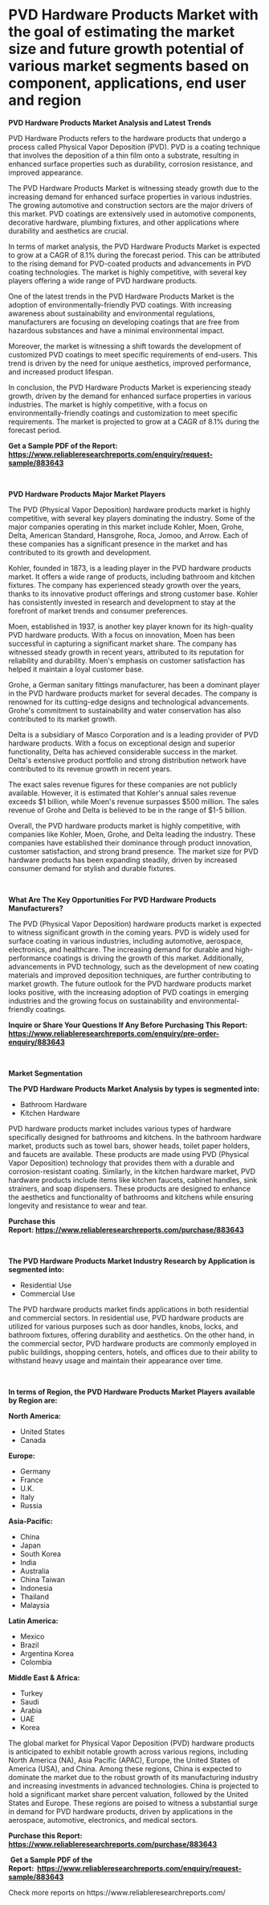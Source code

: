 <p><h1>PVD Hardware Products Market with the goal of estimating the market size and future growth potential of various market segments based on component, applications, end user and region</h1></p><p><strong>PVD Hardware Products Market Analysis and Latest Trends</strong></p>
<p><p>PVD Hardware Products refers to the hardware products that undergo a process called Physical Vapor Deposition (PVD). PVD is a coating technique that involves the deposition of a thin film onto a substrate, resulting in enhanced surface properties such as durability, corrosion resistance, and improved appearance.</p><p>The PVD Hardware Products Market is witnessing steady growth due to the increasing demand for enhanced surface properties in various industries. The growing automotive and construction sectors are the major drivers of this market. PVD coatings are extensively used in automotive components, decorative hardware, plumbing fixtures, and other applications where durability and aesthetics are crucial.</p><p>In terms of market analysis, the PVD Hardware Products Market is expected to grow at a CAGR of 8.1% during the forecast period. This can be attributed to the rising demand for PVD-coated products and advancements in PVD coating technologies. The market is highly competitive, with several key players offering a wide range of PVD hardware products.</p><p>One of the latest trends in the PVD Hardware Products Market is the adoption of environmentally-friendly PVD coatings. With increasing awareness about sustainability and environmental regulations, manufacturers are focusing on developing coatings that are free from hazardous substances and have a minimal environmental impact.</p><p>Moreover, the market is witnessing a shift towards the development of customized PVD coatings to meet specific requirements of end-users. This trend is driven by the need for unique aesthetics, improved performance, and increased product lifespan.</p><p>In conclusion, the PVD Hardware Products Market is experiencing steady growth, driven by the demand for enhanced surface properties in various industries. The market is highly competitive, with a focus on environmentally-friendly coatings and customization to meet specific requirements. The market is projected to grow at a CAGR of 8.1% during the forecast period.</p></p>
<p><strong>Get a Sample PDF of the Report:&nbsp; <a href="https://www.reliableresearchreports.com/enquiry/request-sample/883643">https://www.reliableresearchreports.com/enquiry/request-sample/883643</a></strong></p>
<p>&nbsp;</p>
<p><strong>PVD Hardware Products Major Market Players</strong></p>
<p><p>The PVD (Physical Vapor Deposition) hardware products market is highly competitive, with several key players dominating the industry. Some of the major companies operating in this market include Kohler, Moen, Grohe, Delta, American Standard, Hansgrohe, Roca, Jomoo, and Arrow. Each of these companies has a significant presence in the market and has contributed to its growth and development.</p><p>Kohler, founded in 1873, is a leading player in the PVD hardware products market. It offers a wide range of products, including bathroom and kitchen fixtures. The company has experienced steady growth over the years, thanks to its innovative product offerings and strong customer base. Kohler has consistently invested in research and development to stay at the forefront of market trends and consumer preferences.</p><p>Moen, established in 1937, is another key player known for its high-quality PVD hardware products. With a focus on innovation, Moen has been successful in capturing a significant market share. The company has witnessed steady growth in recent years, attributed to its reputation for reliability and durability. Moen's emphasis on customer satisfaction has helped it maintain a loyal customer base.</p><p>Grohe, a German sanitary fittings manufacturer, has been a dominant player in the PVD hardware products market for several decades. The company is renowned for its cutting-edge designs and technological advancements. Grohe's commitment to sustainability and water conservation has also contributed to its market growth. </p><p>Delta is a subsidiary of Masco Corporation and is a leading provider of PVD hardware products. With a focus on exceptional design and superior functionality, Delta has achieved considerable success in the market. Delta's extensive product portfolio and strong distribution network have contributed to its revenue growth in recent years.</p><p>The exact sales revenue figures for these companies are not publicly available. However, it is estimated that Kohler's annual sales revenue exceeds $1 billion, while Moen's revenue surpasses $500 million. The sales revenue of Grohe and Delta is believed to be in the range of $1-5 billion.</p><p>Overall, the PVD hardware products market is highly competitive, with companies like Kohler, Moen, Grohe, and Delta leading the industry. These companies have established their dominance through product innovation, customer satisfaction, and strong brand presence. The market size for PVD hardware products has been expanding steadily, driven by increased consumer demand for stylish and durable fixtures.</p></p>
<p>&nbsp;</p>
<p><strong>What Are The Key Opportunities For PVD Hardware Products Manufacturers?</strong></p>
<p><p>The PVD (Physical Vapor Deposition) hardware products market is expected to witness significant growth in the coming years. PVD is widely used for surface coating in various industries, including automotive, aerospace, electronics, and healthcare. The increasing demand for durable and high-performance coatings is driving the growth of this market. Additionally, advancements in PVD technology, such as the development of new coating materials and improved deposition techniques, are further contributing to market growth. The future outlook for the PVD hardware products market looks positive, with the increasing adoption of PVD coatings in emerging industries and the growing focus on sustainability and environmental-friendly coatings.</p></p>
<p><strong>Inquire or Share Your Questions If Any Before Purchasing This Report: <a href="https://www.reliableresearchreports.com/enquiry/pre-order-enquiry/883643">https://www.reliableresearchreports.com/enquiry/pre-order-enquiry/883643</a></strong></p>
<p>&nbsp;</p>
<p><strong>Market Segmentation</strong></p>
<p><strong>The PVD Hardware Products Market Analysis by types is segmented into:</strong></p>
<p><ul><li>Bathroom Hardware</li><li>Kitchen Hardware</li></ul></p>
<p><p>PVD hardware products market includes various types of hardware specifically designed for bathrooms and kitchens. In the bathroom hardware market, products such as towel bars, shower heads, toilet paper holders, and faucets are available. These products are made using PVD (Physical Vapor Deposition) technology that provides them with a durable and corrosion-resistant coating. Similarly, in the kitchen hardware market, PVD hardware products include items like kitchen faucets, cabinet handles, sink strainers, and soap dispensers. These products are designed to enhance the aesthetics and functionality of bathrooms and kitchens while ensuring longevity and resistance to wear and tear.</p></p>
<p><strong>Purchase this Report:&nbsp;<a href="https://www.reliableresearchreports.com/purchase/883643">https://www.reliableresearchreports.com/purchase/883643</a></strong></p>
<p>&nbsp;</p>
<p><strong>The PVD Hardware Products Market Industry Research by Application is segmented into:</strong></p>
<p><ul><li>Residential Use</li><li>Commercial Use</li></ul></p>
<p><p>The PVD hardware products market finds applications in both residential and commercial sectors. In residential use, PVD hardware products are utilized for various purposes such as door handles, knobs, locks, and bathroom fixtures, offering durability and aesthetics. On the other hand, in the commercial sector, PVD hardware products are commonly employed in public buildings, shopping centers, hotels, and offices due to their ability to withstand heavy usage and maintain their appearance over time.</p></p>
<p>&nbsp;</p>
<p><strong>In terms of Region, the PVD Hardware Products Market Players available by Region are:</strong></p>
<p>
    <p> <strong> North America: </strong>
        <ul>
            <li>United States</li>
            <li>Canada</li>
        </ul>
        </p> 
    <p> <strong> Europe: </strong>
        <ul>
            <li>Germany</li>
            <li>France</li>
            <li>U.K.</li>
            <li>Italy</li>
            <li>Russia</li>
        </ul>
        </p> 
    <p> <strong> Asia-Pacific: </strong>
        <ul>
            <li>China</li>
            <li>Japan</li>
            <li>South Korea</li>
            <li>India</li>
            <li>Australia</li>
            <li>China Taiwan</li>
            <li>Indonesia</li>
            <li>Thailand</li>
            <li>Malaysia</li>
        </ul>
        </p> 
    <p> <strong> Latin America: </strong>
        <ul>
            <li>Mexico</li>
            <li>Brazil</li>
            <li>Argentina Korea</li>
            <li>Colombia</li>
        </ul>
        </p> 
    <p> <strong> Middle East & Africa: </strong>
        <ul>
            <li>Turkey</li>
            <li>Saudi</li>
            <li>Arabia</li>
            <li>UAE</li>
            <li>Korea</li>
        </ul>
    </p>
    </p>
<p><p>The global market for Physical Vapor Deposition (PVD) hardware products is anticipated to exhibit notable growth across various regions, including North America (NA), Asia Pacific (APAC), Europe, the United States of America (USA), and China. Among these regions, China is expected to dominate the market due to the robust growth of its manufacturing industry and increasing investments in advanced technologies. China is projected to hold a significant market share percent valuation, followed by the United States and Europe. These regions are poised to witness a substantial surge in demand for PVD hardware products, driven by applications in the aerospace, automotive, electronics, and medical sectors.</p></p>
<p><strong>Purchase this Report: <a href="https://www.reliableresearchreports.com/purchase/883643">https://www.reliableresearchreports.com/purchase/883643</a></strong></p>
<p>&nbsp;<strong>Get a Sample PDF of the Report:&nbsp;&nbsp;<a href="https://www.reliableresearchreports.com/enquiry/request-sample/883643">https://www.reliableresearchreports.com/enquiry/request-sample/883643</a></strong></p>
<p><strong></strong></p>
<p>Check more reports on https://www.reliableresearchreports.com/</p>